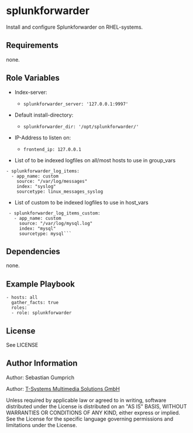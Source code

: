 splunkforwarder
=========

Install and configure Splunkforwarder on RHEL-systems.

Requirements
------------
none.

Role Variables
--------------
- Index-server:
  - ```splunkforwarder_server: '127.0.0.1:9997'```
- Default install-directory: 
  - ```splunkforwarder_dir: '/opt/splunkforwarder/'```
- IP-Address to listen on: 
  - ```frontend_ip: 127.0.0.1```

- List of to be indexed logfiles on all/most hosts to use in group_vars
```
- splunkforwarder_log_items:
  - app_name: custom
    source: "/var/log/messages"
    index: "syslog"
    sourcetype: linux_messages_syslog
```

- List of custom to be indexed logfiles to use in host_vars
```
 - splunkforwarder_log_items_custom:
   - app_name: custom
     source: "/var/log/mysql.log"
     index: "mysql"
     sourcetype: mysql```
```
Dependencies
------------
none.

Example Playbook
----------------
```
- hosts: all
  gather_facts: true
  roles:
  - role: splunkforwarder
```

License
-------
See LICENSE

Author Information
------------------

Author: Sebastian Gumprich

Author: [T-Systems Multimedia Solutions GmbH](http://www.t-systems-mms.com/)


Unless required by applicable law or agreed to in writing, software distributed under the License is distributed on an "AS IS" BASIS, WITHOUT WARRANTIES OR CONDITIONS OF ANY KIND, either express or implied. See the License for the specific language governing permissions and limitations under the License.
